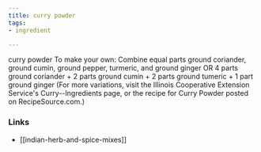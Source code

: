 ```yaml
---
title: curry powder
tags:
- ingredient

---
```

curry powder To make your own: Combine equal parts ground coriander, ground cumin, ground pepper, turmeric, and ground ginger OR 4 parts ground coriander + 2 parts ground cumin + 2 parts ground tumeric + 1 part ground ginger (For more variations, visit the Illinois Cooperative Extension Service's Curry--Ingredients page, or the recipe for Curry Powder posted on RecipeSource.com.)

### Links

* [[indian-herb-and-spice-mixes]]
